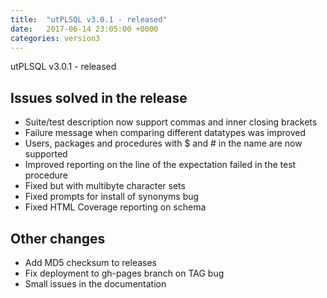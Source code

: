```yaml
---
title:  "utPLSQL v3.0.1 - released"
date:   2017-06-14 23:05:00 +0000
categories: version3
---
```



utPLSQL v3.0.1 - released

Issues solved in the release
------------------------------------
- Suite/test description now support commas and inner closing brackets
- Failure message when comparing different datatypes was improved
- Users, packages and procedures with $ and # in the name are now supported
- Improved reporting on the line of the expectation failed in the test procedure
- Fixed but with multibyte character sets
- Fixed prompts for install of synonyms bug
- Fixed HTML Coverage reporting on schema

Other changes
------------------------------------
- Add MD5 checksum to releases
- Fix deployment to gh-pages branch on TAG bug
- Small issues in the documentation
